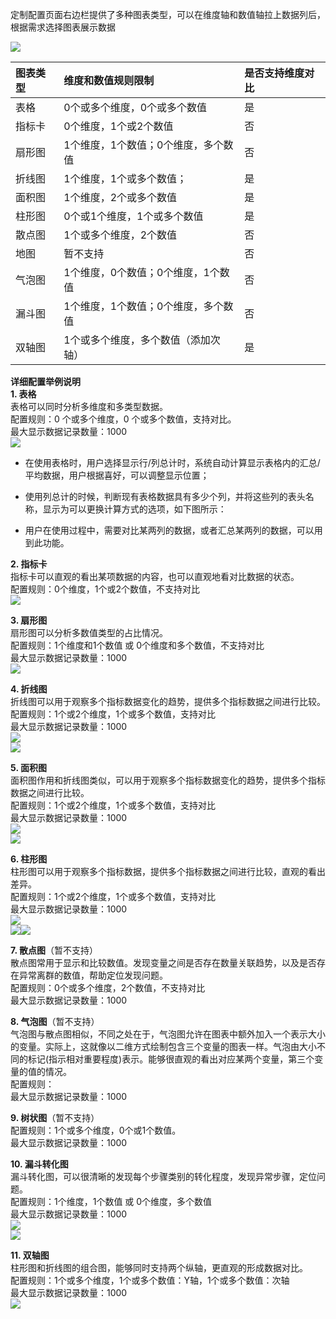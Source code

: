 定制配置页面右边栏提供了多种图表类型，可以在维度轴和数值轴拉上数据列后，根据需求选择图表展示数据

![](http://help.yangjiangs.top/assets/tubiaogenghuan.png)

| 图表类型 | 维度和数值规则限制 | 是否支持维度对比 |
| :--- | :--- | :--- |
| 表格 | 0个或多个维度，0个或多个数值 | 是 |
| 指标卡 | 0个维度，1个或2个数值 | 否 |
| 扇形图 | 1个维度，1个数值；0个维度，多个数值 | 否 |
| 折线图 | 1个维度，1个或多个数值； | 是 |
| 面积图 | 1个维度，2个或多个数值 | 是 |
| 柱形图 | 0个或1个维度，1个或多个数值 | 是 |
| 散点图 | 1个或多个维度，2个数值 | 否 |
| 地图 | 暂不支持 | 否 |
| 气泡图 | 1个维度，0个数值；0个维度，1个数值 | 否 |
| 漏斗图 | 1个维度，1个数值；0个维度，多个数值 | 否 |
| 双轴图 | 1个或多个维度，多个数值（添加次轴） | 是 |

**详细配置举例说明**  
**1. 表格**  
表格可以同时分析多维度和多类型数据。  
配置规则：0 个或多个维度，0 个或多个数值，支持对比。  
最大显示数据记录数量：1000  
![](http://help.yangjiangs.top/assets/%E8%A1%A8%E6%A0%BC%E7%B1%BB%E5%9E%8B.png)

* 在使用表格时，用户选择显示行/列总计时，系统自动计算显示表格内的汇总/平均数据，用户根据喜好，可以调整显示位置；

* 使用列总计的时候，判断现有表格数据具有多少个列，并将这些列的表头名称，显示为可以更换计算方式的选项，如下图所示：

* 用户在使用过程中，需要对比某两列的数据，或者汇总某两列的数据，可以用到此功能。

**2. 指标卡**  
指标卡可以直观的看出某项数据的内容，也可以直观地看对比数据的状态。  
配置规则：0个维度，1个或2个数值，不支持对比  
![](http://help.yangjiangs.top/assets/%E6%8C%87%E6%A0%87%E5%8D%A1%E7%B1%BB%E5%9E%8B.png)

**3. 扇形图**  
扇形图可以分析多数值类型的占比情况。  
配置规则：1个维度和1个数值 或 0个维度和多个数值，不支持对比  
最大显示数据记录数量：1000  
![](http://help.yangjiangs.top/assets/%E6%89%87%E5%BD%A2%E5%9B%BE%E7%B1%BB%E5%9E%8B.png)

**4. 折线图**  
折线图可以用于观察多个指标数据变化的趋势，提供多个指标数据之间进行比较。  
配置规则：1个或2个维度，1个或多个数值，支持对比  
最大显示数据记录数量：1000  
![](http://help.yangjiangs.top/assets/%E6%8A%98%E7%BA%BF%E5%9B%BE%E7%B1%BB%E5%9E%8B.png)  
![](http://help.yangjiangs.top/assets/%E6%8A%98%E7%BA%BF%E5%9B%BE%E7%B1%BB%E5%9E%8B%EF%BC%88%E5%AF%B9%E6%AF%94%EF%BC%89.png)

**5. 面积图**  
面积图作用和折线图类似，可以用于观察多个指标数据变化的趋势，提供多个指标数据之间进行比较。  
配置规则：1个或2个维度，1个或多个数值，支持对比  
最大显示数据记录数量：1000  
![](http://help.yangjiangs.top/assets/%E9%9D%A2%E7%A7%AF%E5%9B%BE%E7%B1%BB%E5%9E%8B.png)  
![](http://help.yangjiangs.top/assets/%E9%9D%A2%E7%A7%AF%E5%9B%BE%E7%B1%BB%E5%9E%8B%EF%BC%88%E5%AF%B9%E6%AF%94%EF%BC%89.png)

**6. 柱形图**  
柱形图可以用于观察多个指标数据，提供多个指标数据之间进行比较，直观的看出差异。  
配置规则：1个或2个维度，1个或多个数值，支持对比  
最大显示数据记录数量：1000  
![](http://help.yangjiangs.top/assets/%E6%9F%B1%E5%BD%A2%E5%9B%BE%E7%B1%BB%E5%9E%8B.png)  
![](http://help.yangjiangs.top/assets/%E6%9F%B1%E5%BD%A2%E5%9B%BE%E7%B1%BB%E5%9E%8B%EF%BC%88%E5%AF%B9%E6%AF%94%EF%BC%89.png)![](http://help.yangjiangs.top/assets/hengxiangzhuxingtu.png)

**7. 散点图**（暂不支持）  
散点图常用于显示和比较数值。发现变量之间是否存在数量关联趋势，以及是否存在异常离群的数值，帮助定位发现问题。  
配置规则：0个或多个维度，2个数值，不支持对比  
最大显示数据记录数量：1000

**8. 气泡图**（暂不支持）  
气泡图与散点图相似，不同之处在于，气泡图允许在图表中额外加入一个表示大小的变量。实际上，这就像以二维方式绘制包含三个变量的图表一样。气泡由大小不同的标记\(指示相对重要程度\)表示。能够很直观的看出对应某两个变量，第三个变量的值的情况。  
配置规则：  
最大显示数据记录数量：1000

**9. 树状图**（暂不支持）  
配置规则：1个或多个维度，0个或1个数值。  
最大显示数据记录数量：1000

**10. 漏斗转化图**  
漏斗转化图，可以很清晰的发现每个步骤类别的转化程度，发现异常步骤，定位问题。  
配置规则：1个维度，1个数值 或 0个维度，多个数值  
最大显示数据记录数量：1000  
![](http://help.yangjiangs.top/assets/%E8%BD%AC%E5%8C%96%E5%9B%BE%E7%B1%BB%E5%9E%8B.png)  
![](http://help.yangjiangs.top/assets/zhuanhuatu.png)

**11. 双轴图**  
柱形图和折线图的组合图，能够同时支持两个纵轴，更直观的形成数据对比。  
配置规则：1个或多个维度，1个或多个数值：Y轴，1个或多个数值：次轴  
最大显示数据记录数量：1000  
![](http://help.yangjiangs.top/assets/%E5%8F%8C%E8%BD%B4%E5%9B%BE.png)

